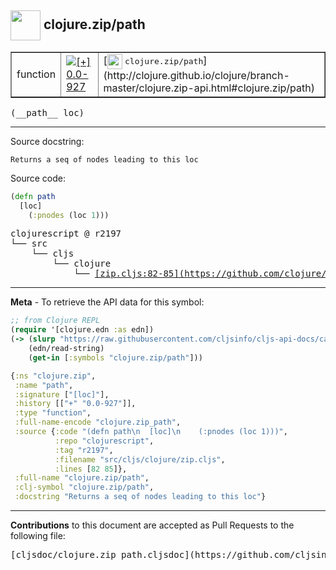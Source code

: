 ## <img width="48px" valign="middle" src="http://i.imgur.com/Hi20huC.png"> clojure.zip/path

 <table border="1">
<tr>

<td>function</td>
<td><a href="https://github.com/cljsinfo/cljs-api-docs/tree/0.0-927"><img valign="middle" alt="[+] 0.0-927" src="https://img.shields.io/badge/+-0.0--927-lightgrey.svg"></a> </td>
<td>
[<img height="24px" valign="middle" src="http://i.imgur.com/1GjPKvB.png"> <samp>clojure.zip/path</samp>](http://clojure.github.io/clojure/branch-master/clojure.zip-api.html#clojure.zip/path)
</td>
</tr>
</table>

 <samp>
(__path__ loc)<br>
</samp>

---




Source docstring:

```
Returns a seq of nodes leading to this loc
```

Source code:

```clj
(defn path
  [loc]
    (:pnodes (loc 1)))
```

 <pre>
clojurescript @ r2197
└── src
    └── cljs
        └── clojure
            └── <ins>[zip.cljs:82-85](https://github.com/clojure/clojurescript/blob/r2197/src/cljs/clojure/zip.cljs#L82-L85)</ins>
</pre>


---

__Meta__ - To retrieve the API data for this symbol:

```clj
;; from Clojure REPL
(require '[clojure.edn :as edn])
(-> (slurp "https://raw.githubusercontent.com/cljsinfo/cljs-api-docs/catalog/cljs-api.edn")
    (edn/read-string)
    (get-in [:symbols "clojure.zip/path"]))
```

```clj
{:ns "clojure.zip",
 :name "path",
 :signature ["[loc]"],
 :history [["+" "0.0-927"]],
 :type "function",
 :full-name-encode "clojure.zip_path",
 :source {:code "(defn path\n  [loc]\n    (:pnodes (loc 1)))",
          :repo "clojurescript",
          :tag "r2197",
          :filename "src/cljs/clojure/zip.cljs",
          :lines [82 85]},
 :full-name "clojure.zip/path",
 :clj-symbol "clojure.zip/path",
 :docstring "Returns a seq of nodes leading to this loc"}

```

---

__Contributions__ to this document are accepted as Pull Requests to the following file:

 <pre>
[cljsdoc/clojure.zip_path.cljsdoc](https://github.com/cljsinfo/cljs-api-docs/blob/master/cljsdoc/clojure.zip_path.cljsdoc)
</pre>

